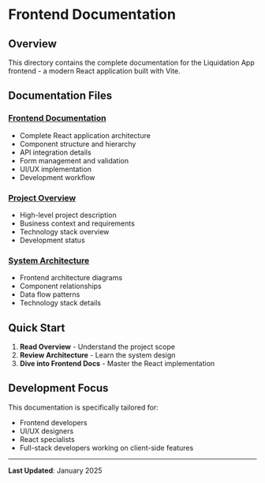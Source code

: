 # Frontend Documentation

## Overview

This directory contains the complete documentation for the Liquidation App frontend - a modern React application built with Vite.

## Documentation Files

### [Frontend Documentation](frontend.md)
- Complete React application architecture
- Component structure and hierarchy
- API integration details
- Form management and validation
- UI/UX implementation
- Development workflow

### [Project Overview](overview.md)
- High-level project description
- Business context and requirements
- Technology stack overview
- Development status

### [System Architecture](architecture.md)
- Frontend architecture diagrams
- Component relationships
- Data flow patterns
- Technology stack details

## Quick Start

1. **Read Overview** - Understand the project scope
2. **Review Architecture** - Learn the system design
3. **Dive into Frontend Docs** - Master the React implementation

## Development Focus

This documentation is specifically tailored for:
- Frontend developers
- UI/UX designers
- React specialists
- Full-stack developers working on client-side features

---

**Last Updated**: January 2025